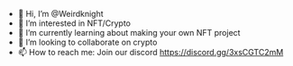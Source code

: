 - 👋 Hi, I’m @Weirdknight
- 👀 I’m interested in NFT/Crypto
- 🌱 I’m currently learning about making your own NFT project
- 💞️ I’m looking to collaborate on crypto
- 📫 How to reach me: Join our discord https://discord.gg/3xsCGTC2mM

<!---
Weirdknight/Weirdknight is a ✨ special ✨ repository because its `README.md` (this file) appears on your GitHub profile.
You can click the Preview link to take a look at your changes.
--->
